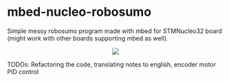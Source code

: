 # mbed-nucleo-robosumo
Simple messy robosumo program made with mbed for STMNucleo32 board (might work with other boards supporting mbed as well).

<p align="center">
  <img src="https://raw.githubusercontent.com/kukosek/mbed-nucleo-robosumo/master/sumo.gif" />
</p>

TODOs: Refactoring the code, translating notes to english, encoder motor PID control

